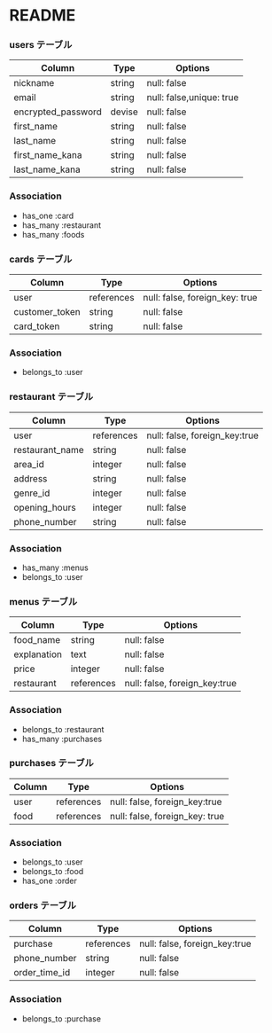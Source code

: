 # README

### users テーブル

| Column             | Type      | Options                  |
| -------------------| ----------| -------------------------|
| nickname           | string    | null: false              |
| email              | string    | null: false,unique: true |
| encrypted_password | devise    | null: false              |
| first_name         | string    | null: false              |
| last_name          | string    | null: false              |
| first_name_kana    | string    | null: false              |
| last_name_kana     | string    | null: false              |

### Association
- has_one :card
- has_many :restaurant
- has_many :foods

### cards テーブル

| Column              | Type          | Options                        |
| ------------------- | ------------- | -------------------------------|
| user                | references    | null: false, foreign_key: true |
| customer_token      | string        | null: false                    |
| card_token          | string        | null: false                    |

### Association
- belongs_to :user

### restaurant テーブル

| Column          | Type          | Options                        |
| ----------------| ------------- | -------------------------------|
| user            | references    | null: false, foreign_key:true  |
| restaurant_name | string        | null: false                    |
| area_id         | integer       | null: false                    |
| address         | string        | null: false                    |
| genre_id        | integer       | null: false                    |
| opening_hours   | integer       | null: false                    |
| phone_number    | string        | null: false                    |

### Association
- has_many :menus
- belongs_to :user

### menus テーブル

| Column          | Type          | Options                        |
| ----------------| ------------- | -------------------------------|
| food_name       | string        | null: false                    |
| explanation     | text          | null: false                    |
| price           | integer       | null: false                    |
| restaurant      | references    | null: false, foreign_key:true  |

### Association
- belongs_to :restaurant
- has_many :purchases

### purchases テーブル

| Column          | Type          | Options                        |
| ----------------| ------------- | -------------------------------|
| user            | references    | null: false, foreign_key:true  |
| food            | references    | null: false, foreign_key: true |

### Association
- belongs_to :user
- belongs_to :food
- has_one :order

### orders テーブル

| Column          | Type          | Options                        |
| ----------------| ------------- | -------------------------------|
| purchase        | references    | null: false, foreign_key:true  |
| phone_number    | string        | null: false                    |
| order_time_id   | integer       | null: false                    |

### Association
- belongs_to :purchase